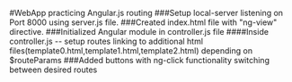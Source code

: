 #WebApp practicing Angular.js routing
###Setup local-server listening on Port 8000 using server.js file. 
###Created index.html file with "ng-view" directive.
###Initialized Angular module in controller.js file 
####Inside controller.js --  setup routes linking to additional html files(template0.html,template1.html,template2.html) depending on $routeParams
###Added buttons with ng-click functionality switching between desired routes
